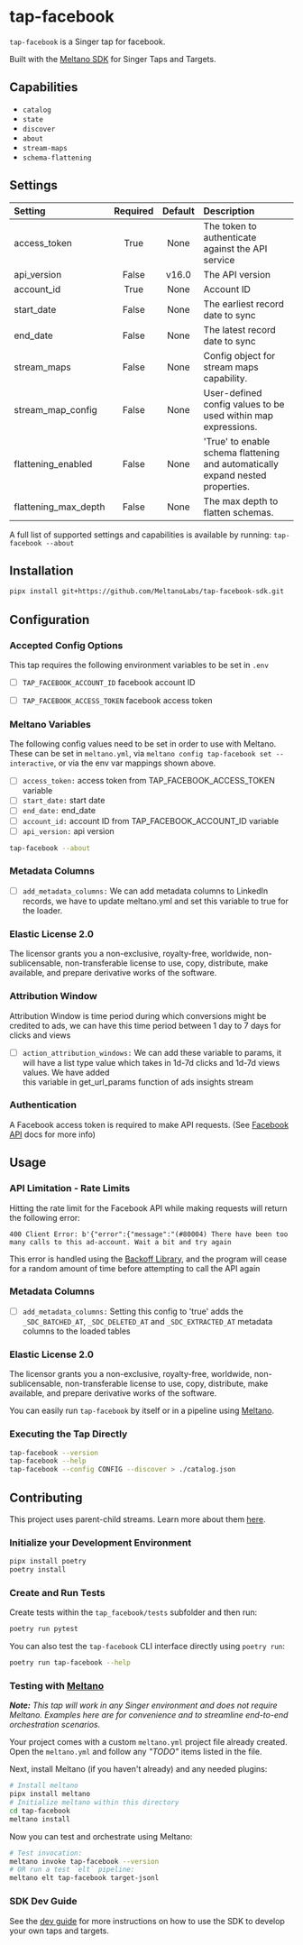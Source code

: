 # tap-facebook

`tap-facebook` is a Singer tap for facebook.

Built with the [Meltano SDK](https://sdk.meltano.com) for Singer Taps and Targets.

## Capabilities

* `catalog`
* `state`
* `discover`
* `about`
* `stream-maps`
* `schema-flattening`

## Settings

| Setting             | Required | Default | Description |
|:--------------------|:--------:|:-------:|:------------|
| access_token        |   True   |  None   | The token to authenticate against the API service |
| api_version         |  False   |  v16.0  | The API version |
| account_id          |   True   |  None   | Account ID  |
| start_date          |  False   |  None   | The earliest record date to sync |
| end_date            |  False   |  None   | The latest record date to sync |
| stream_maps         |  False   |  None   | Config object for stream maps capability. |
| stream_map_config   |  False   |  None   | User-defined config values to be used within map expressions. |
| flattening_enabled  |  False   |  None   | 'True' to enable schema flattening and automatically expand nested properties. |
| flattening_max_depth|  False   |  None   | The max depth to flatten schemas. |

A full list of supported settings and capabilities is available by running: `tap-facebook --about`


## Installation

```bash
pipx install git+https://github.com/MeltanoLabs/tap-facebook-sdk.git
```

## Configuration

### Accepted Config Options


This tap requires the following environment variables to be set in ```.env```


- [ ] `TAP_FACEBOOK_ACCOUNT_ID` facebook account ID
- [ ] `TAP_FACEBOOK_ACCESS_TOKEN` facebook access token


### Meltano Variables

The following config values need to be set in order to use with Meltano. These can be set in `meltano.yml`, via
```meltano config tap-facebook set --interactive```, or via the env var mappings shown above.

- [ ] `access_token:` access token from TAP_FACEBOOK_ACCESS_TOKEN variable
- [ ] `start_date:` start date
- [ ] `end_date:` end_date 
- [ ] `account_id:` account ID from TAP_FACEBOOK_ACCOUNT_ID variable
- [ ] `api_version:` api version

```bash
tap-facebook --about
```

### Metadata Columns

- [ ] `add_metadata_columns:` We can add metadata columns to LinkedIn records, we have to update meltano.yml and set this variable to true for the loader.


### Elastic License 2.0

The licensor grants you a non-exclusive, royalty-free, worldwide, non-sublicensable, non-transferable license to use, copy, distribute, make available, and prepare derivative works of the software.


### Attribution Window

Attribution Window is time period during which conversions might be credited to ads, we can have this time period between 1 day to 7 days for clicks and views

- [ ] `action_attribution_windows:` We can add these variable to params, it will have a list type value which takes in 1d-7d clicks and 1d-7d views values. We have added      
this variable in get_url_params function of ads insights stream


### Authentication

A Facebook access token is required to make API requests. (See [Facebook API](https://developers.facebook.com/docs/facebook-login/guides/access-tokens/) docs for more info)


## Usage

### API Limitation - Rate Limits

Hitting the rate limit for the Facebook API while making requests will return the following error:

```400 Client Error: b'{"error":{"message":"(#80004) There have been too many calls to this ad-account. Wait a bit and try again```

This error is handled using the [Backoff Library](https://github.com/litl/backoff), and the program will cease for a random amount of time before 
attempting to call the API again

### Metadata Columns

- [ ] `add_metadata_columns:` Setting this config to 'true' adds the `_SDC_BATCHED_AT`, `_SDC_DELETED_AT` and `_SDC_EXTRACTED_AT` metadata columns to the loaded tables

### Elastic License 2.0

The licensor grants you a non-exclusive, royalty-free, worldwide, non-sublicensable, non-transferable license to use, copy, distribute, make available, and prepare derivative works of the software.



You can easily run `tap-facebook` by itself or in a pipeline using [Meltano](https://meltano.com/).

### Executing the Tap Directly

```bash
tap-facebook --version
tap-facebook --help
tap-facebook --config CONFIG --discover > ./catalog.json
```

## Contributing

This project uses parent-child streams. Learn more about them [here](https://gitlab.com/meltano/sdk/-/blob/main/docs/parent_streams.md).

### Initialize your Development Environment

```bash
pipx install poetry
poetry install
```

### Create and Run Tests

Create tests within the `tap_facebook/tests` subfolder and
  then run:

```bash
poetry run pytest
```

You can also test the `tap-facebook` CLI interface directly using `poetry run`:

```bash
poetry run tap-facebook --help
```

### Testing with [Meltano](https://www.meltano.com)

_**Note:** This tap will work in any Singer environment and does not require Meltano.
Examples here are for convenience and to streamline end-to-end orchestration scenarios._

Your project comes with a custom `meltano.yml` project file already created. Open the `meltano.yml` and follow any _"TODO"_ items listed in
the file.

Next, install Meltano (if you haven't already) and any needed plugins:

```bash
# Install meltano
pipx install meltano
# Initialize meltano within this directory
cd tap-facebook
meltano install
```

Now you can test and orchestrate using Meltano:

```bash
# Test invocation:
meltano invoke tap-facebook --version
# OR run a test `elt` pipeline:
meltano elt tap-facebook target-jsonl
```

### SDK Dev Guide

See the [dev guide](https://sdk.meltano.com/en/latest/dev_guide.html) for more instructions on how to use the SDK to 
develop your own taps and targets.
